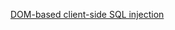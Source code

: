 [DOM-based client-side SQL injection](https://portswigger.net/web-security/dom-based/client-side-sql-injection)